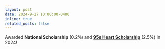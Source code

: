 ```yaml
---
layout: post
date: 2024-9-27 10:00:00-0400
inline: true
related_posts: false
---
```


Awarded **National Scholarship** (0.2%) and **[95s Heart Scholarship](https://news.nankai.edu.cn/zhxw/system/2021/10/07/030048226.shtml)** (2.5%) in 2024!
